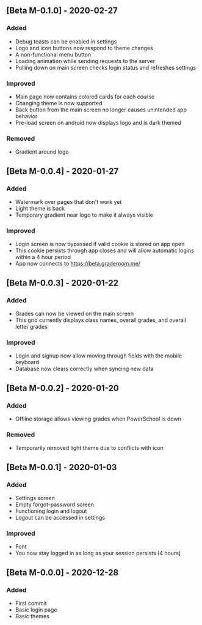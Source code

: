 <!-- ------------------------------------------------------------------------------------------- -->
<!-- ------------------------------------------------------------------------------------------- -->
<!-- --------------------------------- Format for Known Issues --------------------------------- -->
<!-- ------------------------------------------------------------------------------------------- -->

<!-- ## [Known Issues] - Send bug reports in Settings > Help > Feedback Form -->
<!-- - Incorrect grade step calculation <strong>[Fixed in Beta M-X.X.X]</strong> -->


<!-- ------------------------------------------------------------------------------------------- -->
<!-- ------------------------------- Format for Released Versions ------------------------------ -->
<!-- ------------------------------------------------------------------------------------------- -->
<!-- ## [Stable/Beta M-X.X.X] - YYYY-MM-DD -->
<!-- ### Added/Improved/Fixed/Removed -->
<!-- - Specifics -->


<!-- ------------------------------------------------------------------------------------------- -->
<!-- ------------------------------------ Versioning Guide ------------------------------------- -->
<!-- ------------------------------------------------------------------------------------------- -->

<!-- ALL versions with SEVEN or FEWER entries: increase THIRD digit -->
<!-- ALL versions with EIGHT or MORE entries: increase SECOND digit -->
<!-- STABLE versions with LOTS of entries: increase FIRST digit -->
<!-- ALL updates within a day must be in the same version, -->
<!-- unless separated by an announcement or stability -->


<!-- ------------------------------------------------------------------------------------------- -->
<!-- -------------------------------------- Special HTML --------------------------------------- -->
<!-- ------------------------------------------------------------------------------------------- -->

<!-- Use the following HTML before information specific to Beta -->
<!-- <em>[Beta]</em> -->

<!-- Use the following HTML before information specific to mobile users -->
<!-- <em>[Mobile]</em> -->


<!-- ------------------------------------------------------------------------------------------- -->
<!-- ------------------------------------------------------------------------------------------- -->

## [Beta M-0.1.0] - 2020-02-27
### Added
- Debug toasts can be enabled in settings
- Logo and icon buttons now respond to theme changes
- A non-functional menu button
- Loading animation while sending requests to the server
- Pulling down on main screen checks login status and refreshes settings

### Improved
- Main page now contains colored cards for each course
- Changing theme is now supported
- Back button from the main screen no longer causes unintended app behavior
- Pre-load screen on android now displays logo and is dark themed

### Removed
- Gradient around logo

## [Beta M-0.0.4] - 2020-01-27
### Added
- Watermark over pages that don't work yet
- Light theme is back
- Temporary gradient near logo to make it always visible

### Improved
- Login screen is now bypassed if valid cookie is stored on app open
- This cookie persists through app closes and will allow automatic logins within a 4 hour period
- App now connects to https://beta.graderoom.me/

## [Beta M-0.0.3] - 2020-01-22
### Added
- Grades can now be viewed on the main screen
- This grid currently displays class names, overall grades, and overall letter grades

### Improved
- Login and signup now allow moving through fields with the mobile keyboard
- Database now clears correctly when syncing new data

## [Beta M-0.0.2] - 2020-01-20
### Added
- Offline storage allows viewing grades when PowerSchool is down

### Removed
- Temporarily removed light theme due to conflicts with icon

## [Beta M-0.0.1] - 2020-01-03
### Added
- Settings screen
- Empty forgot-password screen
- Functioning login and logout
- Logout can be accessed in settings

### Improved
- Font
- You now stay logged in as long as your session persists (4 hours)

## [Beta M-0.0.0] - 2020-12-28
### Added
- First commit
- Basic login page
- Basic themes